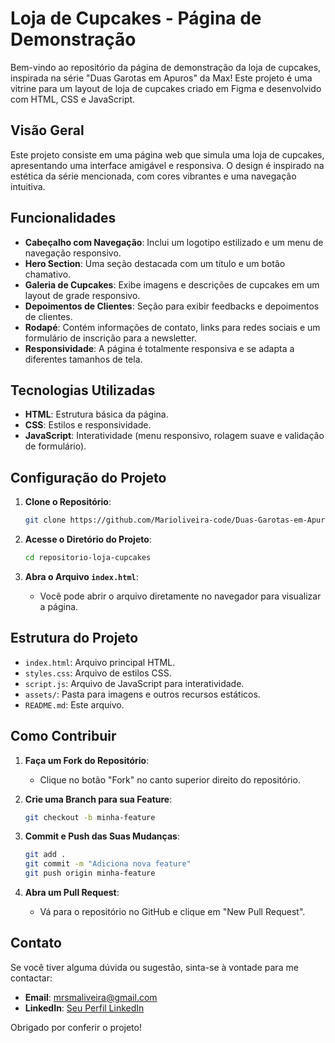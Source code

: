 # Loja de Cupcakes - Página de Demonstração

Bem-vindo ao repositório da página de demonstração da loja de cupcakes, inspirada na série "Duas Garotas em Apuros" da Max! Este projeto é uma vitrine para um layout de loja de cupcakes criado em Figma e desenvolvido com HTML, CSS e JavaScript.

## Visão Geral

Este projeto consiste em uma página web que simula uma loja de cupcakes, apresentando uma interface amigável e responsiva. O design é inspirado na estética da série mencionada, com cores vibrantes e uma navegação intuitiva.

## Funcionalidades

- **Cabeçalho com Navegação**: Inclui um logotipo estilizado e um menu de navegação responsivo.
- **Hero Section**: Uma seção destacada com um título e um botão chamativo.
- **Galeria de Cupcakes**: Exibe imagens e descrições de cupcakes em um layout de grade responsivo.
- **Depoimentos de Clientes**: Seção para exibir feedbacks e depoimentos de clientes.
- **Rodapé**: Contém informações de contato, links para redes sociais e um formulário de inscrição para a newsletter.
- **Responsividade**: A página é totalmente responsiva e se adapta a diferentes tamanhos de tela.

## Tecnologias Utilizadas

- **HTML**: Estrutura básica da página.
- **CSS**: Estilos e responsividade.
- **JavaScript**: Interatividade (menu responsivo, rolagem suave e validação de formulário).

## Configuração do Projeto

1. **Clone o Repositório**:
    ```bash
    git clone https://github.com/Marioliveira-code/Duas-Garotas-em-Apuros.git
    ```
2. **Acesse o Diretório do Projeto**:
    ```bash
    cd repositorio-loja-cupcakes
    ```

3. **Abra o Arquivo `index.html`**:
    - Você pode abrir o arquivo diretamente no navegador para visualizar a página.

## Estrutura do Projeto

- `index.html`: Arquivo principal HTML.
- `styles.css`: Arquivo de estilos CSS.
- `script.js`: Arquivo de JavaScript para interatividade.
- `assets/`: Pasta para imagens e outros recursos estáticos.
- `README.md`: Este arquivo.

## Como Contribuir

1. **Faça um Fork do Repositório**:
    - Clique no botão "Fork" no canto superior direito do repositório.

2. **Crie uma Branch para sua Feature**:
    ```bash
    git checkout -b minha-feature
    ```

3. **Commit e Push das Suas Mudanças**:
    ```bash
    git add .
    git commit -m "Adiciona nova feature"
    git push origin minha-feature
    ```

4. **Abra um Pull Request**:
    - Vá para o repositório no GitHub e clique em "New Pull Request".

## Contato

Se você tiver alguma dúvida ou sugestão, sinta-se à vontade para me contactar:

- **Email**: mrsmaliveira@gmail.com
- **LinkedIn**: [Seu Perfil LinkedIn](https://www.linkedin.com/in/mariana-oliveira-a534a4318/)

Obrigado por conferir o projeto!
